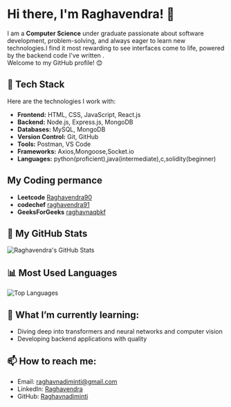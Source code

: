 # Hi there, I'm Raghavendra! 👋

I am a **Computer Science** under graduate passionate about software development, problem-solving, and always eager to learn new technologies.I find it most rewarding to see interfaces come to life, powered by the backend code I've written .   
Welcome to my GitHub profile! 😊

## 🔧 Tech Stack
Here are the technologies I work with:  
- **Frontend:** HTML, CSS, JavaScript, React.js
- **Backend:** Node.js, Express.js, MongoDB
- **Databases:** MySQL, MongoDB
- **Version Control:** Git, GitHub
- **Tools:**  Postman, VS Code
- **Frameworks:** Axios,Mongoose,Socket.io
- **Languages:** python(proficient),java(intermediate),c,solidity(beginner)

## My Coding permance  
 - **Leetcode** [Raghavendra90](https://leetcode.com/u/Raghavendra90/)  
 - **codechef** [raghavendra91](https://www.codechef.com/users/raghavendra91) 
 - **GeeksForGeeks** [raghavnaqbkf](https://www.geeksforgeeks.org/user/raghavnaqbkf/)  
 
## 🚀 My GitHub Stats

![Raghavendra's GitHub Stats](https://github-readme-stats.vercel.app/api?username=Raghavnadiminti&show_icons=true&cache_seconds=1800)

## 📊 Most Used Languages

![Top Languages](https://github-readme-stats.vercel.app/api/top-langs/?username=Raghavnadiminti&layout=compact&cache_seconds=1800)

## 🌱 What I’m currently learning:
- Diving deep into transformers and  neural networks and computer vision
- Developing backend applications with quality 

## 📫 How to reach me:
- Email: raghavnadiminti@gmail.com
- LinkedIn: [Raghavendra](https://www.linkedin.com/in/raghavendranadiminti/)
- GitHub: [Raghavnadiminti](https://github.com/Raghavnadiminti)


